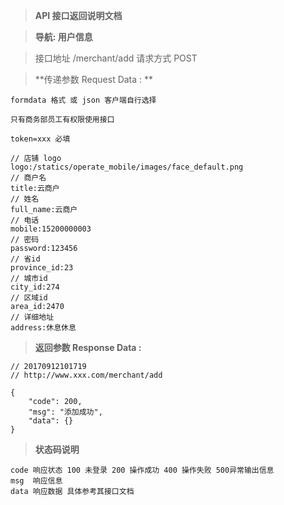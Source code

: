 > **API 接口返回说明文档**

> **导航: 用户信息**

> 接口地址 /merchant/add 请求方式 POST

> **传递参数 Request Data : **
```
formdata 格式 或 json 客户端自行选择

只有商务部员工有权限使用接口

token=xxx 必填

// 店铺 logo
logo:/statics/operate_mobile/images/face_default.png
// 商户名
title:云商户
// 姓名
full_name:云商户
// 电话
mobile:15200000003
// 密码
password:123456
// 省id
province_id:23
// 城市id
city_id:274
// 区域id
area_id:2470
// 详细地址
address:休息休息

```

>**返回参数 Response Data :**
```
// 20170912101719
// http://www.xxx.com/merchant/add

{
    "code": 200,
    "msg": "添加成功",
    "data": {}
}
```

> **状态码说明**
```
code 响应状态 100 未登录 200 操作成功 400 操作失败 500异常输出信息
msg  响应信息
data 响应数据 具体参考其接口文档
```